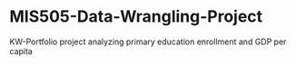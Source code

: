 # MIS505-Data-Wrangling-Project
KW-Portfolio project analyzing primary education enrollment and GDP per capita
